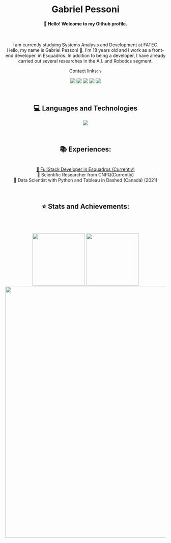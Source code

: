 <link rel="stylesheet" href="https://cdn.jsdelivr.net/gh/devicons/devicon@v2.15.1/devicon.min.css">

<h1 align="center">
  Gabriel Pessoni
</h1>
  
  
<h4 align="center"> 
  👋 Hello! Welcome to my Github profile. 
</h4>

<br>

<p align="center"> 
I am currently studying Systems Analysis and Development at FATEC.
<br>
Hello, my name is Gabriel Pessoni 🖖.
I'm 18 years old and I work as a front-end developer. in Esquadros. In addition to being a developer, I have already carried out several researches in the A.I. and Robotics segment.
</p>

<p align="center">
  Contact links: ⤵️
</p>

<p align="center">
  <a href="https://br.linkedin.com/in/gabriel-pessoni?trk=public_profile_browsemap">
  <img src="https://img.shields.io/badge/LinkedIn-0077B5?style=for-the-badge&logo=linkedin&logoColor=white"/></a>
  <a href="https://mail.google.com/mail/u/0/#inbox?compose=GTvVlcSHwsJWHqHhPsCMkDSPkhjdCTnMcZMqBNzkKSNHrkkgxFKXqgbrgmkWdrgzwhkvNnNFgVgKq" alt="Gmail">
  <img src="https://img.shields.io/badge/Gmail-D14836?style=for-the-badge&logo=gmail&logoColor=white" /></a>
  <a href="https://api.whatsapp.com/send?phone=5516999980213&text=Gabriel%20Pessoni%20(Desenvolvedor FullStack)" alt="WhatsApp">
  <img src="https://img.shields.io/badge/WhatsApp-25D366?style=for-the-badge&logo=whatsapp&logoColor=white"/></a>
  <a href="https://www.facebook.com/profile.php?id=100009137994367" alt="Facebook">
  <img src="https://img.shields.io/badge/Facebook-1877F2?style=for-the-badge&logo=facebook&logoColor=white"/></a>
  <a href="https://www.instagram.com/mateus_ranzani/" alt="Instagram">
  <img src="[https://img.shields.io/badge/Instagram-E4405F?style=for-the-badge&logo=instagram&logoColor=white](https://e7.pngegg.com/pngimages/46/626/png-clipart-c-logo-the-c-programming-language-computer-icons-computer-programming-source-code-programming-miscellaneous-template-thumbnail.png"/></a>
</p> 
<br>
  <h2 align="center">💻 Languages and Technologies</h2>
<p align="center">
    <img src="https://skillicons.dev/icons?i=html,css,js,react,ts,nodejs,express,python,golang,git&theme=light" />
</p>

<br>
<h2 align="center">📚 Experiences:</h2>
<p align="center">
<a href="https://esquadros.com.br/"> <br>📌 FullStack Developer in Esquadros (Currently) </a>
  <a> <br>📌 Scientific Researcher from CNPQ(Currently) </a>
<a> <br>📌 Data Scientist with Python and Tableau in Dashed (Canadá) (2021)</a>
</p>
<br>
<h2 align="center" >⭐ Stats and Achievements:</h2>
<p  align="center">
  <img src="https://user-images.githubusercontent.com/73097560/115834477-dbab4500-a447-11eb-908a-139a6edaec5c.gif" width="1px"> 
</p> 
<br>  
<p  align="center">
  <td width="50%" align="center">
     <img height="165em" src="https://github-readme-stats.vercel.app/api?username=gpessoni&show_icons=true&theme=radical&include_all_commits=false&count_private=true"/>
  </td>
  <td width="50%" align="center">
    <img height="165em" src="https://github-readme-stats.vercel.app/api/top-langs/?username=gpessoni&layout=compact&langs_count=7&theme=radical"/>
  </td>
  <image width="790em" style="marginLeft:"100px" src="https://github-profile-summary-cards.vercel.app/api/cards/profile-details?username=gpessoni&theme=radical">
</p> 

